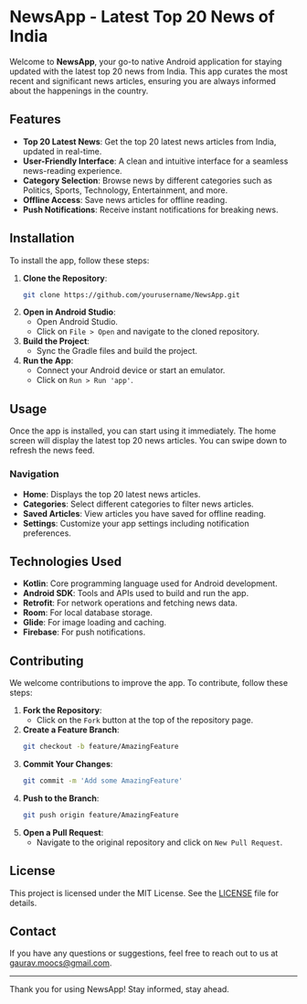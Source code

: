 # NewsApp - Latest Top 20 News of India

Welcome to **NewsApp**, your go-to native Android application for staying updated with the latest top 20 news from India. This app curates the most recent and significant news articles, ensuring you are always informed about the happenings in the country.

## Features

- **Top 20 Latest News**: Get the top 20 latest news articles from India, updated in real-time.
- **User-Friendly Interface**: A clean and intuitive interface for a seamless news-reading experience.
- **Category Selection**: Browse news by different categories such as Politics, Sports, Technology, Entertainment, and more.
- **Offline Access**: Save news articles for offline reading.
- **Push Notifications**: Receive instant notifications for breaking news.

## Installation

To install the app, follow these steps:

1. **Clone the Repository**:
   ```bash
   git clone https://github.com/yourusername/NewsApp.git
   ```
2. **Open in Android Studio**:
   - Open Android Studio.
   - Click on `File > Open` and navigate to the cloned repository.
3. **Build the Project**:
   - Sync the Gradle files and build the project.
4. **Run the App**:
   - Connect your Android device or start an emulator.
   - Click on `Run > Run 'app'`.

## Usage

Once the app is installed, you can start using it immediately. The home screen will display the latest top 20 news articles. You can swipe down to refresh the news feed.

### Navigation

- **Home**: Displays the top 20 latest news articles.
- **Categories**: Select different categories to filter news articles.
- **Saved Articles**: View articles you have saved for offline reading.
- **Settings**: Customize your app settings including notification preferences.

## Technologies Used

- **Kotlin**: Core programming language used for Android development.
- **Android SDK**: Tools and APIs used to build and run the app.
- **Retrofit**: For network operations and fetching news data.
- **Room**: For local database storage.
- **Glide**: For image loading and caching.
- **Firebase**: For push notifications.

## Contributing

We welcome contributions to improve the app. To contribute, follow these steps:

1. **Fork the Repository**:
   - Click on the `Fork` button at the top of the repository page.
2. **Create a Feature Branch**:
   ```bash
   git checkout -b feature/AmazingFeature
   ```
3. **Commit Your Changes**:
   ```bash
   git commit -m 'Add some AmazingFeature'
   ```
4. **Push to the Branch**:
   ```bash
   git push origin feature/AmazingFeature
   ```
5. **Open a Pull Request**:
   - Navigate to the original repository and click on `New Pull Request`.

## License

This project is licensed under the MIT License. See the [LICENSE](LICENSE) file for details.

## Contact

If you have any questions or suggestions, feel free to reach out to us at [gaurav.moocs@gmail.com](mailto:gaurav.moocs@gmail.com).

---

Thank you for using NewsApp! Stay informed, stay ahead.
